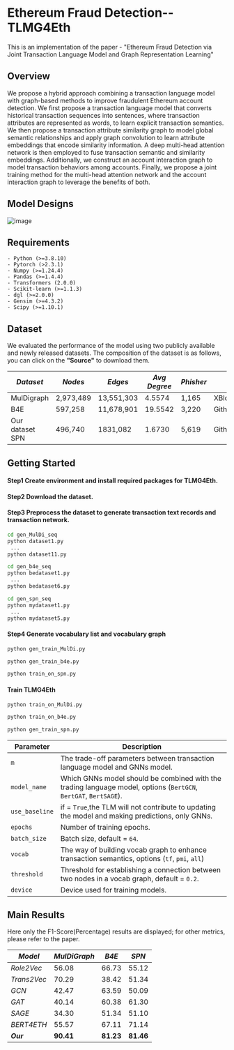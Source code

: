 # Ethereum Fraud Detection--TLMG4Eth
This is an implementation of the paper - "Ethereum Fraud Detection via Joint Transaction Language Model and Graph Representation Learning"
## Overview
We propose a hybrid approach combining a transaction language model with graph-based methods to improve fraudulent Ethereum account detection.  We first propose a transaction language model that converts historical transaction sequences into sentences, where transaction attributes are represented as words, to learn explicit transaction semantics. We then propose a transaction attribute similarity graph to model global semantic relationships and apply graph convolution to learn attribute embeddings that encode similarity information. A deep multi-head attention network is then employed to fuse transaction semantic and similarity embeddings. Additionally, we construct an account interaction graph to model transaction behaviors among accounts. Finally, we propose a joint training method for the multi-head attention network and the account interaction graph to leverage the benefits of both.
## Model Designs
![image](https://github.com/lincozz/TLmGNN/blob/main/framework.png)


## Requirements

```
- Python (>=3.8.10)
- Pytorch (>2.3.1)
- Numpy (>=1.24.4)
- Pandas (>=1.4.4)
- Transformers (2.0.0)
- Scikit-learn (>=1.1.3)
- dgl (>=2.0.0)
- Gensim (>=4.3.2)
- Scipy (>=1.10.1)
```

## Dataset

We evaluated the performance of the model using two publicly available and newly released datasets. The composition of the dataset is as follows, you can click on the **"Source"** to download them.

| *Dataset*        | *Nodes*      | *Edges*       | *Avg Degree*   |*Phisher* | *Source*  |
| ---------------- | ------------- | -------------- | -------------- |------- |---------- |
| MulDigraph       |  2,973,489    |  13,551,303    |  4.5574        | 1,165  |  XBlock     |
| B4E              |  597,258      |  11,678,901    |  19.5542       | 3,220  |    Github,Chrome   |
| Our dataset SPN  |  496,740      |  1831,082      |  1.6730        | 5,619  |    Github       |

## Getting Started 
#### Step1 Create environment and install required packages for TLMG4Eth.
#### Step2 Download the dataset.
#### Step3 Preprocess the dataset to generate transaction text records and transaction network.
```sh
cd gen_MulDi_seq
python dataset1.py
 ...
python dataset11.py

cd gen_b4e_seq
python bedataset1.py
 ...
python bedataset6.py

cd gen_spn_seq
python mydataset1.py
 ...
python mydataset5.py
```
#### Step4 Generate vocabulary list and vocabulary graph
```sh
python gen_train_MulDi.py

python gen_train_b4e.py

python train_on_spn.py
```
#### Train TLMG4Eth 
```sh
python train_on_MulDi.py

python train_on_b4e.py

python gen_train_spn.py
```

| Parameter                | Description                                                                        |
|--------------------------|------------------------------------------------------------------------------------|
| `m`                | The trade-off parameters between transaction language model and GNNs model.                                             |
| `model_name`         | Which GNNs model should be combined with the trading language model, options (`BertGCN`, `BertGAT`, `BertSAGE`).                                                  |
| `use_baseline`         | if = `True`,the TLM will not contribute to updating the model and making predictions, only GNNs.                                    |
| `epochs`                 | Number of training epochs.                                       |
| `batch_size`             | Batch size, default = `64`.                                                       |
| `vocab`          | The way of building vocab graph to enhance transaction semantics, options (`tf`, `pmi`, `all`)                    |
| `threshold`        | Threshold for establishing a connection between two nodes in a vocab graph,  default = `0.2`.                        |
| `device` | Device used for training models.        |



## Main Results

Here only the F1-Score(Percentage) results are displayed; for other metrics, please refer to the paper.

| *Model*              | *MulDiGraph* | *B4E*     | *SPN*     |
| -------------------- | ------------ | --------- | --------- |
| *Role2Vec*           | 56.08        | 66.73     | 55.12     | 
| *Trans2Vec*          | 70.29        | 38.42     | 51.34     | 
| *GCN*                | 42.47        | 63.59     | 50.09     | 
| *GAT*                | 40.14        | 60.38     | 61.30     |
| *SAGE*               | 34.30        | 51.34     | 51.10     | 
| *BERT4ETH*           | 55.57        | 67.11     | 71.14     | 
| ***Our***            | **90.41**    | **81.23** | **81.46** | 
